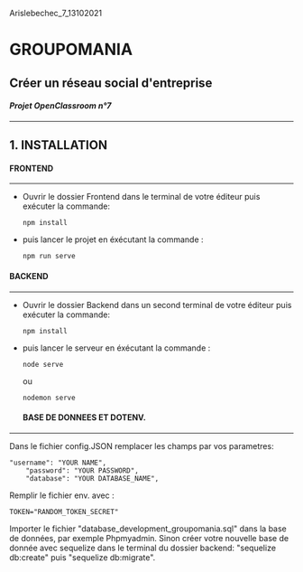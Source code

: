 Arislebechec_7_13102021
# GROUPOMANIA 
## Créer un réseau social d'entreprise
#### *Projet OpenClassroom n°7*
--------------
## 1. **INSTALLATION**

#### FRONTEND
---
* Ouvrir le dossier Frontend dans le terminal de votre éditeur puis exécuter la commande:
  
    ```
    npm install 
    ```

* puis lancer le projet en éxécutant la commande :
  
    ```
    npm run serve 
    ```

#### BACKEND
---
* Ouvrir le dossier Backend dans un second terminal de votre éditeur puis exécuter la commande:
  
    ```
    npm install 
    ```

* puis lancer le serveur en éxécutant la commande :
  
    ```
    node serve 
    ```
    ou 
    ```
    nodemon serve 
    
    ```
    #### BASE DE DONNEES ET DOTENV.
---
Dans le fichier config.JSON remplacer les champs par vos parametres:
```
"username": "YOUR NAME",
    "password": "YOUR PASSWORD",
    "database": "YOUR DATABASE_NAME",
```
Remplir le fichier env. avec  :
```
TOKEN="RANDOM_TOKEN_SECRET"
```
Importer le fichier "database_development_groupomania.sql" dans la base de données, par exemple Phpmyadmin. Sinon créer votre nouvelle base de donnée avec sequelize dans le terminal du dossier backend: "sequelize db:create" puis "sequelize db:migrate".
